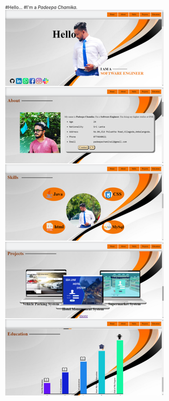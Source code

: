 #Hello...
#I'm a *Padeepa Chamika.*
![Image of Yaktocat](assets/pc_1.png)
![Image of Yaktocat](assets/pc_2.png)
![Image of Yaktocat](assets/pc_3.png)
![Image of Yaktocat](assets/pc_4.png)
![Image of Yaktocat](assets/pc_5.png)

